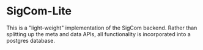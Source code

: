 # SigCom-Lite

This is a "light-weight" implementation of the SigCom backend. Rather than splitting up the meta and data APIs, all functionality is incorporated into a postgres database.
